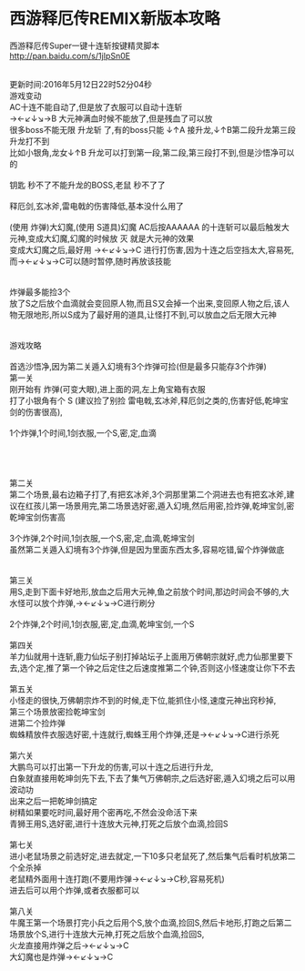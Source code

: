 # 西游释厄传REMIX新版本攻略

西游释厄传Super一键十连斩按键精灵脚本
<br>
http://pan.baidu.com/s/1jIpSn0E
<br>

<br>
更新时间:2016年5月12日22时52分04秒
<br>
游戏变动
<br>
AC十连不能自动了,但是放了衣服可以自动十连斩
<br>
→←↙↓↘→B 大元神满血时候不能放了,但是残血了可以放
<br>
很多boss不能无限 升龙斩 了,有的boss只能 ↓↑A 接升龙,↓↑B第二段升龙第三段升龙打不到
<br>
比如小银角,龙女↓↑B 升龙可以打到第一段,第二段,第三段打不到,但是沙悟净可以的
<br>

<br>
钥匙 秒不了不能升龙的BOSS,老鼠 秒不了了
<br>

<br>
释厄剑,玄冰斧,雷电戟的伤害降低,基本没什么用了
<br>

<br>
(使用 炸弹)大幻魔,(使用 S道具)幻魔  AC后按AAAAAA 的十连斩可以最后触发大元神,变成大幻魔,幻魔的时候放 灭 就是大元神的效果
<br>
 变成大幻魔之后,最好用 →←↙↓↘→C 进行打伤害,因为十连之后空挡太大,容易死,而→←↙↓↘→C可以随时暂停,随时再放该技能
<br>

<br>

<br>
炸弹最多能捡3个
<br>
放了S之后放个血滴就会变回原人物,而且S又会掉一个出来,变回原人物之后,该人物无限地形,所以S成为了最好用的道具,让怪打不到,可以放血之后无限大元神
<br>

<br>

<br>
游戏攻略
<br>

<br>
首选沙悟净,因为第二关遁入幻境有3个炸弹可捡(但是最多只能存3个炸弹)
<br>
第一关
<br>
刚开始有 炸弹(可变大眼),进上面的洞,左上角宝箱有衣服
<br>
打了小银角有个 S (建议捡了别捡 雷电戟,玄冰斧,释厄剑之类的,伤害好低,乾坤宝剑的伤害很高),
<br>

<br>
1个炸弹,1个时间,1剑衣服,一个S,密,定,血滴
<br>

<br>

<br>

<br>

<br>
第二关
<br>
第二个场景,最右边箱子打了,有把玄冰斧,3个洞那里第二个洞进去也有把玄冰斧,建议在红孩儿第一场景用完,第二场景选好密,遁入幻境,然后用密,捡炸弹,乾坤宝剑,密
<br>
乾坤宝剑伤害高
<br>

<br>
3个炸弹,2个时间,1剑衣服,一个S,密,定,血滴,乾坤宝剑
<br>
虽然第二关遁入幻境有3个炸弹,但是因为里面东西太多,容易吃错,留个炸弹做底
<br>

<br>

<br>
第三关
<br>
用S,走到下面卡好地形,放血之后用大元神,鱼之前放个时间,那边时间会不够的,大水怪可以放个炸弹,→←↙↓↘→C进行刷分
<br>

<br>
2个炸弹,2个时间,1剑衣服,密,定,血滴,乾坤宝剑,一个S
<br>

<br>
第四关
<br>
羊力仙就用十连斩,鹿力仙坛子别打掉站坛子上面用万佛朝宗就好,虎力仙那里要下去,选个定,推了第一个钟之后定住之后速度推第二个钟,否则这小怪速度让你下不去
<br>

<br>
第五关
<br>
小怪走的很快,万佛朝宗炸不到的时候,走下位,能抓住小怪,速度元神出窍秒掉,
<br>
第三个场景放密捡乾坤宝剑
<br>
进第二个捡炸弹
<br>
蜘蛛精放件衣服选好密,十连就行,蜘蛛王用个炸弹,还是→←↙↓↘→C进行杀死
<br>

<br>
第六关
<br>
大鹏鸟可以打出第一下升龙的伤害,可以十连之后进行升龙,
<br>
白象就直接用乾坤剑先下去,下去了集气万佛朝宗,之后选好密,遁入幻境之后可以用波动功
<br>
出来之后一把乾坤剑搞定
<br>
树精如果要吃时间,最好用个密再吃,不然会没命活下来
<br>
青狮王用S,选好密,进行十连放大元神,打死之后放个血滴,捡回S
<br>

<br>
第七关
<br>
进小老鼠场景之前选好定,进去就定,一下10多只老鼠死了,然后集气后看时机放第二个全杀掉
<br>
老鼠精外面用十连打跑(不要用炸弹→←↙↓↘→C秒,容易死机)
<br>
进去后可以用个炸弹,或者衣服都可以
<br>

<br>
第八关
<br>
牛魔王第一个场景打完小兵之后用个S,放个血滴,捡回S,然后卡地形,打跑之后第二场景放个S,进行十连放大元神,打死之后放个血滴,捡回S,
<br>
火龙直接用炸弹之后→←↙↓↘→C
<br>
大幻魔也是炸弹→←↙↓↘→C
<br>

